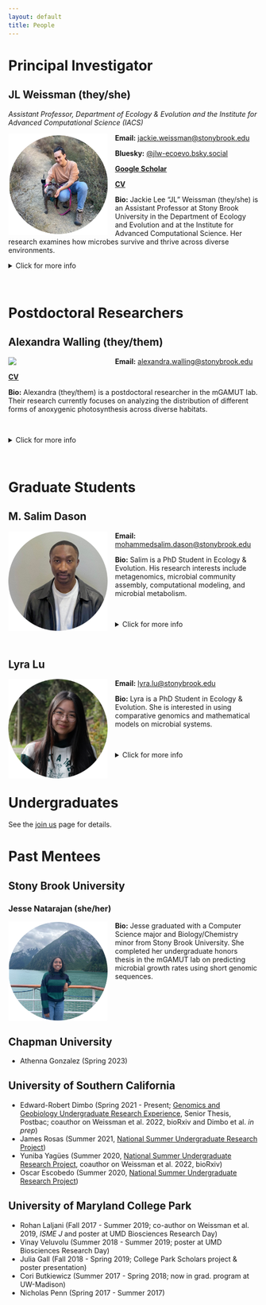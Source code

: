 ```yaml
---
layout: default
title: People
---
```



# Principal Investigator

## JL Weissman (they/she)

*Assistant Professor, Department of Ecology & Evolution and the Institute for Advanced Computational Science (IACS)*

<img align="left" src="/img/headshot1c.png" width="200px" style="padding-right: 15px">

**Email:** <jackie.weissman@stonybrook.edu>

**Bluesky:** [@jlw-ecoevo.bsky.social](https://bsky.app/profile/jlw-ecoevo.bsky.social)

**[Google Scholar](https://scholar.google.com/citations?user=IaAUSiQAAAAJ&hl=en)**

**[CV](https://jlw-ecoevo.github.io/CV_JLW.pdf)**

**Bio:**  Jackie Lee “JL” Weissman (they/she) is an Assistant Professor at Stony Brook University in the Department of Ecology and Evolution and at the Institute for Advanced Computational Science. Her research examines how microbes survive and thrive across diverse environments. 

<details>

<summary>Click for more info</summary>

JL develops new tools to infer what microbes are doing and can do from DNA sequences captured directly from the environment (“metagenomes”), aiming to improve the representation of microbially-mediated biogeochemical cycles in global climate models. She also has a special interest in using a combination of comparative genomics, population genetics, and mathematical models to understand the ancient and ongoing battle between microbes and their viruses. She believes all students, with supportive training and mentorship, can become highly-capable computational biologists, and loves to show students how a little coding can go a long way.

Previously, JL served as the inaugural Director for Proposal Development at the City College of New York, where they managed large, interdisciplinary efforts to bring center-level funding to the college and trained early-career researchers in grantmaking. They maintain research affiliations in biology at CCNY and the University of Southern California and have taught at The Cooper Union School of Art. Before returning to New York, they were faculty at Chapman University, where they ran a computational biology research lab, taught, and developed initiatives to improve mentorship at the college level. 

</details>

&nbsp;
&nbsp;
&nbsp;
&nbsp;

# Postdoctoral Researchers

## Alexandra Walling (they/them)

<img align="left" src="/img/walling.png" width="200px" style="padding-right: 15px">

**Email:** <alexandra.walling@stonybrook.edu>

**[CV](https://jlw-ecoevo.github.io/cv_academia_walling-jan-2025.pdf)**

**Bio:** Alexandra (they/them) is a postdoctoral researcher in the mGAMUT lab. Their research currently focuses on analyzing the distribution of different forms of anoxygenic photosynthesis across diverse habitats.

&nbsp;

<details>

<summary>Click for more info</summary>

They earned their B.S. in Biology at California State University, Monterey Bay before joining the American Museum of Natural History first as a Helen Fellow and then as a PhD student through the Richard Gilder Graduate School. Their research at AMNH has included comparative questions in prokaryotic and viral evolution. Their PhD work used comparative genomic and phylogenetic techniques to untangle how horizontal gene transfer and secondary loss shaped the evolution of photosynthesis in Erythrobacteraceae, a family of Alphaproteobacteria which show a scattered distribution of a gene cluster encoding photosynthesis. Alexandra's first postdoc at the University of Rhode Island was spent focusing on the problem of how we can filter large genomic datasets to increase signal and reduce noise by developing tools to predict which genomic loci have the most utility for downstream phylogenetic analysis. They used extensive simulations and compared machine learning models for phylogenetic utility determination. 

Alexandra is broadly interested in using a wide range of computational tools to answer questions related to microbial evolution and ecology, particularly how horizontal gene transfer among populations of bacteria may drive bacterial evolution in response to biogeochemical cycling. Alexandra also enjoys teaching and mentoring undergraduate and graduate students just starting out in evolutionary and computational biology. When not working, Alexandra enjoys exploring the great outdoors with their former laboratory beagle, Darwin.

</details>

&nbsp;
&nbsp;
&nbsp;
&nbsp;

# Graduate Students

## M. Salim Dason

<img align="left" src="/img/salim.png" width="200px" style="padding-right: 15px">

**Email:** <mohammedsalim.dason@stonybrook.edu>

**Bio:** Salim is a PhD Student in Ecology & Evolution. His research interests include metagenomics,
microbial community assembly, computational modeling, and microbial metabolism.

&nbsp;

<details>

<summary>Click for more info</summary>

Salim earned his bachelor’s degree in Life Sciences with a focus on microbial biotechnology
in Morocco, then completed a master’s in Medical Biotechnologies in Italy. His thesis
focused on identifying clade-specific microbial markers in shotgun metagenomic data
from transgenic Alzheimer’s disease mouse models to profile and better understand
shifts in gut microbiome composition linked to neurodegeneration.

After graduating, Salim worked as a bioinformatics research fellow on a project to develop a
computational pipeline for the de novo reconstruction and functional annotation of
metagenome-assembled genomes from gut microbiome data, with a particular focus on
previously uncharacterized bacteria. 

</details>

&nbsp;
&nbsp;
&nbsp;
&nbsp;

## Lyra Lu

<img align="left" src="/img/lyra.png" width="200px" style="padding-right: 15px">

**Email:** <lyra.lu@stonybrook.edu>

**Bio:** Lyra is a PhD Student in Ecology & Evolution. She is interested in using comparative genomics and mathematical models on microbial systems.

&nbsp;

<details>

<summary>Click for more info</summary>

Lyra received their B.S. in Biology at Binghamton University before joining the mGamut Lab.

</details>

&nbsp;
&nbsp;
&nbsp;
&nbsp;



# Undergraduates

See the [join us](/join.html) page for details.

# Past Mentees

## Stony Brook University

### Jesse Natarajan (she/her)

<img align="left" src="/img/jesse.png" width="200px" style="padding-right: 15px">

**Bio:** Jesse graduated with a Computer Science major and Biology/Chemistry minor from Stony Brook University. She completed her undergraduate honors thesis in the mGAMUT lab on predicting microbial growth rates using short genomic sequences.

<br clear="left"/>


## Chapman University

- Athenna Gonzalez (Spring 2023)

## University of Southern California

- Edward-Robert Dimbo (Spring 2021 - Present; [Genomics and Geobiology Undergraduate Research Experience](https://www.darkenergybiosphere.org/education-diversity/for-undergraduates/ggure/), Senior Thesis, Postbac; coauthor on Weissman et al. 2022, bioRxiv and Dimbo et al. *in prep*)
- James Rosas  (Summer 2021, [National Summer Undergraduate Research Project](https://nsurp.org/))
- Yuniba Yagües (Summer 2020, [National Summer Undergraduate Research Project](https://nsurp.org/), coauthor on Weissman et al. 2022, bioRxiv)
- Oscar Escobedo (Summer 2020, [National Summer Undergraduate Research Project](https://nsurp.org/))

## University of Maryland College Park

- Rohan Laljani (Fall 2017 - Summer 2019; co-author on Weissman et al. 2019, *ISME J* and poster at UMD Biosciences Research Day)
- Vinay Veluvolu (Summer 2018 - Summer 2019; poster at UMD Biosciences Research Day)
- Julia Gall (Fall 2018 - Spring 2019; College Park Scholars project & poster presentation)
- Cori Butkiewicz (Summer 2017 - Spring 2018; now in grad. program at UW-Madison)
- Nicholas Penn (Spring 2017 - Summer 2017)

